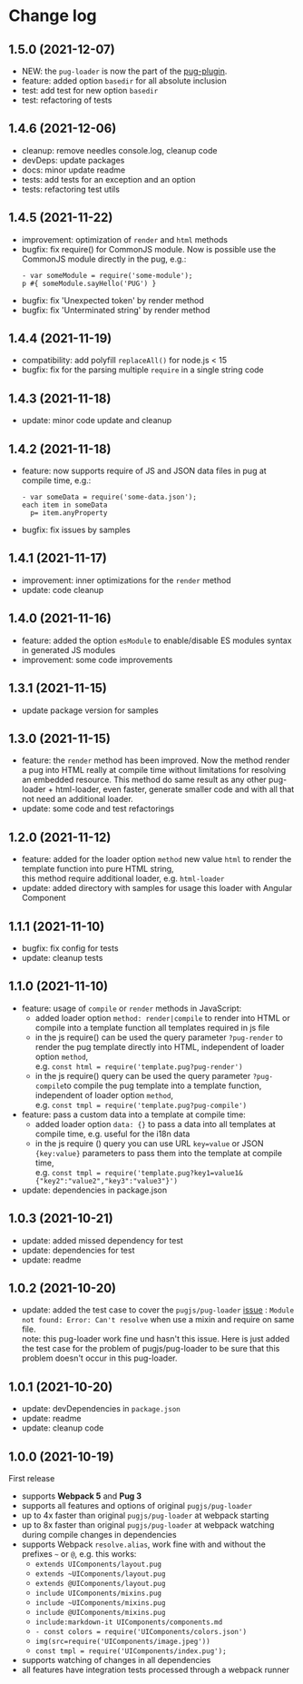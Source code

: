 # Change log

## 1.5.0 (2021-12-07)
- NEW: the `pug-loader` is now the part of the [pug-plugin](https://github.com/webdiscus/pug-plugin).
- feature: added option `basedir` for all absolute inclusion
- test: add test for new option `basedir`
- test: refactoring of tests

## 1.4.6 (2021-12-06)
- cleanup: remove needles console.log, cleanup code 
- devDeps: update packages
- docs: minor update readme
- tests: add tests for an exception and an option
- tests: refactoring test utils

## 1.4.5 (2021-11-22)
- improvement: optimization of `render` and `html` methods
- bugfix: fix require() for CommonJS module. Now is possible use the CommonJS module directly in the pug, e.g.:
  ```pug
  - var someModule = require('some-module');
  p #{ someModule.sayHello('PUG') }
  ```
- bugfix: fix 'Unexpected token' by render method
- bugfix: fix 'Unterminated string' by render method

## 1.4.4 (2021-11-19)
- compatibility: add polyfill `replaceAll()` for node.js < 15
- bugfix: fix for the parsing multiple `require` in a single string code

## 1.4.3 (2021-11-18)
- update: minor code update and cleanup

## 1.4.2 (2021-11-18)
- feature: now supports require of JS and JSON data files in pug at compile time, e.g.:
  ```pug
  - var someData = require('some-data.json');
  each item in someData
    p= item.anyProperty
  ```
- bugfix: fix issues by samples

## 1.4.1 (2021-11-17)
- improvement: inner optimizations for the `render` method
- update: code cleanup

## 1.4.0 (2021-11-16)
- feature: added the option `esModule` to enable/disable ES modules syntax in generated JS modules
- improvement: some code improvements

## 1.3.1 (2021-11-15)
- update package version for samples

## 1.3.0 (2021-11-15)
- feature: the `render` method has been improved. Now the method render a pug into HTML really at compile time without limitations for resolving an embedded resource.
  This method do same result as any other pug-loader + html-loader, even faster, generate smaller code and with all that not need an additional loader.
- update: some code and test refactorings

## 1.2.0 (2021-11-12)
- feature: added for the loader option `method` new value `html` to render the template function into pure HTML string,\
  this method require additional loader, e.g. `html-loader`
- update: added directory with samples for usage this loader with Angular Component

## 1.1.1 (2021-11-10)
- bugfix: fix config for tests
- update: cleanup tests

## 1.1.0 (2021-11-10)
- feature: usage of `compile` or `render` methods in JavaScript:  
  - added loader option `method: render|compile` to render into HTML or compile into a template function all templates required in js file
  - in the js require() can be used the query parameter `?pug-render` to render the pug template directly into HTML, independent of loader option `method`, \
    e.g. `const html = require('template.pug?pug-render')`
  - in the js require() query can be used the query parameter `?pug-compile`to compile the pug template into a template function, independent of loader option `method`, \
    e.g. `const tmpl = require('template.pug?pug-compile')`
- feature: pass a custom data into a template at compile time: 
  - added loader option `data: {}` to pass a data into all templates at compile time, e.g. useful for the i18n data
  - in the js require () query you can use URL `key=value` or JSON `{key:value}` parameters to pass them into the template at compile time, \
    e.g. `const tmpl = require('template.pug?key1=value1&{"key2":"value2","key3":"value3"}')`
- update: dependencies in package.json

## 1.0.3 (2021-10-21)
- update: added missed dependency for test
- update: dependencies for test
- update: readme

## 1.0.2 (2021-10-20)
- update: added the test case to cover the `pugjs/pug-loader` [issue](https://github.com/pugjs/pug-loader/issues/123) : `Module not found: Error: Can't resolve` when use a mixin and require on same file.\
  note: this pug-loader work fine und hasn't this issue. Here is just added the test case for the problem of pugjs/pug-loader to be sure that this problem doesn't occur in this pug-loader.

## 1.0.1 (2021-10-20)
- update: devDependencies in `package.json`
- update: readme
- update: cleanup code

## 1.0.0 (2021-10-19)
First release
- supports **Webpack 5** and **Pug 3**
- supports all features and options of original `pugjs/pug-loader`
- up to 4x faster than original `pugjs/pug-loader` at webpack starting
- up to 8x faster than original `pugjs/pug-loader` at webpack watching during compile changes in dependencies
- supports Webpack `resolve.alias`, work fine with and without the prefixes `~` or `@`, e.g. this works:
  - `extends UIComponents/layout.pug`
  - `extends ~UIComponents/layout.pug`
  - `extends @UIComponents/layout.pug`
  - `include UIComponents/mixins.pug`
  - `include ~UIComponents/mixins.pug`
  - `include @UIComponents/mixins.pug`
  - `include:markdown-it UIComponents/components.md`
  - `- const colors = require('UIComponents/colors.json')`
  - `img(src=require('UIComponents/image.jpeg'))`
  - `const tmpl = require('UIComponents/index.pug');`
- supports watching of changes in all dependencies
- all features have integration tests processed through a webpack runner
